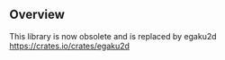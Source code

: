 ## Overview

This library is now obsolete and is replaced by egaku2d
https://crates.io/crates/egaku2d